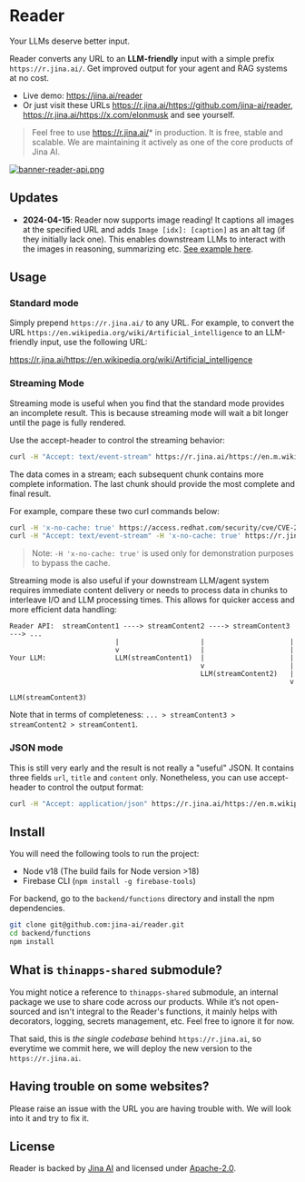 # Reader

Your LLMs deserve better input.

Reader converts any URL to an **LLM-friendly** input with a simple prefix `https://r.jina.ai/`. Get improved output for your agent and RAG systems at no cost.

- Live demo: https://jina.ai/reader
- Or just visit these URLs https://r.jina.ai/https://github.com/jina-ai/reader, https://r.jina.ai/https://x.com/elonmusk and see yourself.

> Feel free to use https://r.jina.ai/* in production. It is free, stable and scalable. We are maintaining it actively as one of the core products of Jina AI.

[![banner-reader-api.png](https://jina.ai/banner-reader-api.png)](https://jina.ai/reader)


## Updates

- **2024-04-15**: Reader now supports image reading! It captions all images at the specified URL and adds `Image [idx]: [caption]` as an alt tag (if they initially lack one). This enables downstream LLMs to interact with the images in reasoning, summarizing etc. [See example here](https://x.com/JinaAI_/status/1780094402071023926).

## Usage

### Standard mode

Simply prepend `https://r.jina.ai/` to any URL. For example, to convert the URL `https://en.wikipedia.org/wiki/Artificial_intelligence` to an LLM-friendly input, use the following URL:

https://r.jina.ai/https://en.wikipedia.org/wiki/Artificial_intelligence

### Streaming Mode

Streaming mode is useful when you find that the standard mode provides an incomplete result. This is because streaming mode will wait a bit longer until the page is fully rendered.

Use the accept-header to control the streaming behavior:

```bash
curl -H "Accept: text/event-stream" https://r.jina.ai/https://en.m.wikipedia.org/wiki/Main_Page
```

The data comes in a stream; each subsequent chunk contains more complete information. The last chunk should provide the most complete and final result.

For example, compare these two curl commands below:
```bash
curl -H 'x-no-cache: true' https://access.redhat.com/security/cve/CVE-2023-45853
curl -H "Accept: text/event-stream" -H 'x-no-cache: true' https://r.jina.ai/https://access.redhat.com/security/cve/CVE-2023-45853
```

> Note: `-H 'x-no-cache: true'` is used only for demonstration purposes to bypass the cache.

Streaming mode is also useful if your downstream LLM/agent system requires immediate content delivery or needs to process data in chunks to interleave I/O and LLM processing times. This allows for quicker access and more efficient data handling:

```text
Reader API:  streamContent1 ----> streamContent2 ----> streamContent3 ---> ... 
                          |                    |                     |
                          v                    |                     |
Your LLM:                 LLM(streamContent1)  |                     |
                                               v                     |
                                               LLM(streamContent2)   |
                                                                     v
                                                                     LLM(streamContent3)
```

Note that in terms of completeness: `... > streamContent3 > streamContent2 > streamContent1`.

### JSON mode

This is still very early and the result is not really a "useful" JSON. It contains three fields `url`, `title` and `content` only. Nonetheless, you can use accept-header to control the output format:
```bash
curl -H "Accept: application/json" https://r.jina.ai/https://en.m.wikipedia.org/wiki/Main_Page
```

## Install

You will need the following tools to run the project:
- Node v18 (The build fails for Node version >18)
- Firebase CLI (`npm install -g firebase-tools`)

For backend, go to the `backend/functions` directory and install the npm dependencies.

```bash
git clone git@github.com:jina-ai/reader.git
cd backend/functions
npm install
```

## What is `thinapps-shared` submodule?

You might notice a reference to `thinapps-shared` submodule, an internal package we use to share code across our products. While it’s not open-sourced and isn't integral to the Reader's functions, it mainly helps with decorators, logging, secrets management, etc. Feel free to ignore it for now.

That said, this is *the single codebase* behind `https://r.jina.ai`, so everytime we commit here, we will deploy the new version to the `https://r.jina.ai`.

## Having trouble on some websites?
Please raise an issue with the URL you are having trouble with. We will look into it and try to fix it.

## License
Reader is backed by [Jina AI](https://jina.ai) and licensed under [Apache-2.0](./LICENSE).
